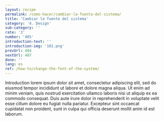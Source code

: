 ```yaml
---
layout: recipe
permalink: /como-hacer/cambiar-la-fuenta-del-sistema/
title: 'Cambiar la fuente del sistema'
category: '4. Design'
sub-category: ''
rate: '3'
number: '405'
introduction-text: ''
introduction-img: '101.png'
prevUrl: 404
nextUrl: 407
done: ''
lang: es
ref: /how-to/change-the-font-of-the-system/
---
```


Introduction lorem ipsum dolor sit amet, consectetur adipiscing elit, sed do eiusmod tempor incididunt ut labore et dolore magna aliqua. Ut enim ad minim veniam, quis nostrud exercitation ullamco laboris nisi ut aliquip ex ea commodo consequat. Duis aute irure dolor in reprehenderit in voluptate velit esse cillum dolore eu fugiat nulla pariatur. Excepteur sint occaecat cupidatat non proident, sunt in culpa qui officia deserunt mollit anim id est laborum.

